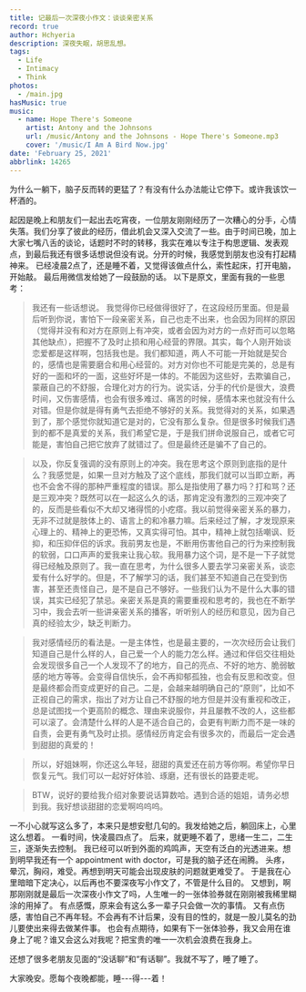 ```yaml
---
title: 记最后一次深夜小作文：谈谈亲密关系
record: true
author: Hchyeria
description: 深夜失眠，胡思乱想。
tags:
  - Life
  - Intimacy
  - Think
photos:
  - /main.jpg
hasMusic: true
music:
  - name: Hope There's Someone
    artist: Antony and the Johnsons
    url: /music/Antony and the Johnsons - Hope There's Someone.mp3
    cover: '/music/I Am A Bird Now.jpg'
date: 'February 25, 2021'
abbrlink: 14265
---
```


为什么一躺下，脑子反而转的更猛了？有没有什么办法能让它停下。或许我该饮一杯酒的。

起因是晚上和朋友们一起出去吃宵夜，一位朋友刚刚经历了一次糟心的分手，心情失落。我们分享了彼此的经历，借此机会又深入交流了一些。由于时间已晚，加上大家七嘴八舌的谈论，话题时不时的转移，我实在难以专注于构思逻辑、发表观点，到最后我还有很多话想说但没有说。分开的时候，我感觉到朋友也没有打起精神来。
已经凌晨2点了，还是睡不着，又觉得该做点什么，索性起床，打开电脑，开始敲。
最后用微信发给她了一段鼓励的话。
以下是原文，里面有我的一些思考：

> 我还有一些话想说。
> 我觉得你已经做得很好了，在这段经历里面。但是最后听到你说，害怕下一段亲密关系，自己也走不出来，也会因为同样的原因（觉得并没有和对方在原则上有冲突，或者会因为对方的一点好而可以忽略其他缺点），把握不了及时止损和用心经营的界限。其实，每个人刚开始谈恋爱都是这样啊，包括我也是。我们都知道，两人不可能一开始就是契合的，感情也是需要磨合和用心经营的。对方对你也不可能是完美的，总是有好的一面和坏的一面，这些好坏是一体的。不能因为这些好，去欺骗自己，蒙蔽自己的不舒服，合理化对方的行为。说实话，分手的代价是很大，浪费时间，又伤害感情，也会有很多难过、痛苦的时候，感情本来也就没有什么对错。但是你就是得有勇气去拒绝不够好的关系。我觉得对的关系，如果遇到了，那个感觉你就知道它是对的，它没有那么复杂。但是很多时候我们遇到的都不是真爱的关系，我们希望它是，于是我们拼命说服自己，或者它可能是，害怕自己把它放弃了就错过了。但是最终还是骗不了自己的。

> 以及，你反复强调的没有原则上的冲突。我在思考这个原则到底指的是什么？我感觉是，如果一旦对方触及了这个底线，那我们就可以当即立断，再也不会舍不得的那种严重程度的错误。那么是指使用了暴力吗？打和骂？还是三观冲突？既然可以在一起这么久的话，那肯定没有激烈的三观冲突了的，反而是些看似不大却又堵得慌的小疙瘩。我以前觉得亲密关系的暴力，无非不过就是肢体上的、语言上的和冷暴力嘛。后来经过了解，才发现原来心理上的、精神上的更恐怖，又真实得可怕。其中，精神上就包括嘲讽、贬抑，和压抑伴侣的诉求。我前男友也是，不断用伤害他自己的行为来控制我的软弱，口口声声的爱我来让我心软。我用暴力这个词，是不是一下子就觉得已经触及原则了。我一直在思考，为什么很多人要去学习亲密关系，谈恋爱有什么好学的。但是，不了解学习的话，我们甚至不知道自己在受到伤害，甚至还责怪自己，是不是自己不够好。一些我们认为不是什么大事的错误，其实已经犯了禁忌。亲密关系是真的需要重视和思考的，我也在不断学习中，我会去听一些讲亲密关系的播客，听听别人的经历和意见，因为自己真的经验太少，缺乏判断力。

> 我对感情经历的看法是。一是主体性，也是最主要的，一次次经历会让我们知道自己是什么样的人，自己爱一个人的能力怎么样。通过和伴侣交往相处会发现很多自己一个人发现不了的地方，自己的亮点、不好的地方、脆弱敏感的地方等等。会变得自信快乐，会不再抑郁孤独，也会有反思和改变。但是最终都会而变成更好的自己。二是，会越来越明确自己的“原则”，比如不正视自己的需求，指出了对方让自己不舒服的地方但是并没有重视和改正，总是试图找一个更高阶的概念、理由来说服你，并且屡教不改的人，这些都可以滚了。会清楚什么样的人是不适合自己的，会更有判断力而不是一味的自责，会更有勇气及时止损。感情经历肯定会有很多次的，而最后一定会遇到甜甜的真爱的！

> 所以，好姐妹啊，你还这么年轻，甜甜的真爱还在前方等你啊。希望你早日恢复元气。我们可以一起好好体验、琢磨，还有很长的路要走呢。

> BTW，说好的要给我介绍对象要说话算数哈。遇到合适的姐姐，请务必想到我。我好想谈甜甜的恋爱啊呜呜呜。

一不小心就写这么多了，本来只是想安慰几句的。我发给她之后，躺回床上，心里这么想着。
一看时间，快凌晨四点了。
后来，就更睡不着了，思绪一生二，二生三，逐渐失去控制。
我已经可以听到外面的鸡鸣声，天空有泛白的光透进来。想到明早我还有一个 appointment with doctor，可是我的脑子还在闹腾。
头疼，晕沉，胸闷，难受。再想到明天可能会出现皮肤的问题就更难受了。
于是我在心里暗暗下定决心，以后再也不要深夜写小作文了，不管是什么目的。
又想到，啊那刚刚就是最后一次深夜小作文了吗，人生唯一的一张体验券就在刚刚被我稀里糊涂的用掉了。
有点感慨，原来会有这么多一辈子只会做一次的事情。
又有点伤感，害怕自己不再年轻。不会再有不计后果，没有目的性的，就是一股儿莫名的劲儿要使出来得去做某件事。
也会有点期待，如果有下一张体验券，我又会用在谁身上了呢？谁又会这么对我呢？把宝贵的唯一一次机会浪费在我身上。

还想了很多老朋友见面的“没话聊”和“有话聊”。我就不写了，睡了睡了。

大家晚安。愿每个夜晚都能，睡---得---着！


